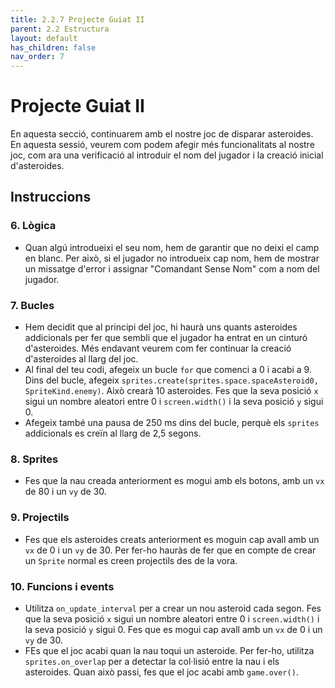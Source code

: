 ```yaml
---
title: 2.2.7 Projecte Guiat II
parent: 2.2 Estructura
layout: default
has_children: false
nav_order: 7
---
```


# Projecte Guiat II

En aquesta secció, continuarem amb el nostre joc de disparar asteroides. En aquesta sessió, veurem com podem afegir més funcionalitats al nostre joc, com ara una verificació al introduir el nom del jugador i la creació inicial d'asteroides.

## Instruccions

### 6. Lògica

- Quan algú introdueixi el seu nom, hem de garantir que no deixi el camp en blanc. Per això, si el jugador no introdueix cap nom, hem de mostrar un missatge d'error i assignar "Comandant Sense Nom" com a nom del jugador.

### 7. Bucles

- Hem decidit que al principi del joc, hi haurà uns quants asteroides addicionals per fer que sembli que el jugador ha entrat en un cinturó d'asteroides. Més endavant veurem com fer continuar la creació d'asteroides al llarg del joc.
- Al final del teu codi, afegeix un bucle `for` que comenci a 0 i acabi a 9. Dins del bucle, afegeix `sprites.create(sprites.space.spaceAsteroid0, SpriteKind.enemy)`. Això crearà 10 asteroides. Fes que la seva posició `x` sigui un nombre aleatori entre 0 i `screen.width()` i la seva posició `y` sigui 0.
- Afegeix també una pausa de 250 ms dins del bucle, perquè els `sprites` addicionals es creïn al llarg de 2,5 segons.

### 8. Sprites

- Fes que la nau creada anteriorment es mogui amb els botons, amb un `vx` de 80 i un `vy` de 30.

### 9. Projectils

- Fes que els asteroides creats anteriorment es moguin cap avall amb un `vx` de 0 i un `vy` de 30. Per fer-ho hauràs de fer que en compte de crear un `Sprite` normal es creen projectils des de la vora.

### 10. Funcions i events

- Utilitza `on_update_interval` per a crear un nou asteroid cada segon. Fes que la seva posició `x` sigui un nombre aleatori entre 0 i `screen.width()` i la seva posició `y` sigui 0. Fes que es mogui cap avall amb un `vx` de 0 i un `vy` de 30.
- FEs que el joc acabi quan la nau toqui un asteroide. Per fer-ho, utilitza `sprites.on_overlap` per a detectar la col·lisió entre la nau i els asteroides. Quan això passi, fes que el joc acabi amb `game.over()`.
